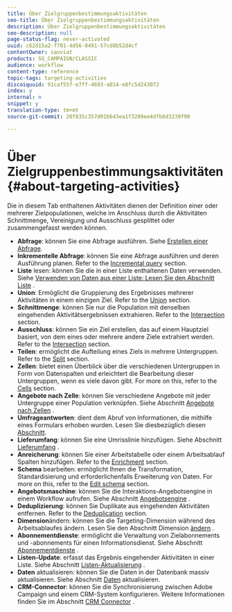```yaml
---
title: Über Zielgruppenbestimmungsaktivitäten
seo-title: Über Zielgruppenbestimmungsaktivitäten
description: Über Zielgruppenbestimmungsaktivitäten
seo-description: null
page-status-flag: never-activated
uuid: c62d15a2-f701-4d56-8491-57cd8b52d4cf
contentOwner: sauviat
products: SG_CAMPAIGN/CLASSIC
audience: workflow
content-type: reference
topic-tags: targeting-activities
discoiquuid: 91caf55f-e7ff-4693-a014-e8fc5d243072
index: y
internal: n
snippet: y
translation-type: tm+mt
source-git-commit: 20f835c357d016643ea1f3209ee4dfb6d3239f90

---
```



# Über Zielgruppenbestimmungsaktivitäten{#about-targeting-activities}

Die in diesem Tab enthaltenen Aktivitäten dienen der Definition einer oder mehrerer Zielpopulationen, welche im Anschluss durch die Aktivitäten Schnittmenge, Vereinigung und Ausschluss gesplittet oder zusammengefasst werden können.

* **Abfrage**: können Sie eine Abfrage ausführen. Siehe [Erstellen einer Abfrage](../../workflow/using/query.md#creating-a-query).
* **Inkrementelle Abfrage**: können Sie eine Abfrage ausführen und deren Ausführung planen. Refer to the [Incremental query](../../workflow/using/incremental-query.md) section.
* **Liste** lesen: können Sie die in einer Liste enthaltenen Daten verwenden. Siehe [Verwenden von Daten aus einer Liste: Lesen Sie den Abschnitt Liste](../../workflow/using/importing-data.md#using-data-from-a-list--read-list) .
* **Union**: Ermöglicht die Gruppierung des Ergebnisses mehrerer Aktivitäten in einem einzigen Ziel. Refer to the [Union](../../workflow/using/union.md) section.
* **Schnittmenge**: können Sie nur die Population mit denselben eingehenden Aktivitätsergebnissen extrahieren. Refer to the [Intersection](../../workflow/using/intersection.md) section.
* **Ausschluss**: können Sie ein Ziel erstellen, das auf einem Hauptziel basiert, von dem eines oder mehrere andere Ziele extrahiert werden. Refer to the [Intersection](../../workflow/using/intersection.md) section.
* **Teilen**: ermöglicht die Aufteilung eines Ziels in mehrere Untergruppen. Refer to the [Split](../../workflow/using/split.md) section.
* **Zellen**: bietet einen Überblick über die verschiedenen Untergruppen in Form von Datenspalten und erleichtert die Bearbeitung dieser Untergruppen, wenn es viele davon gibt. For more on this, refer to the [Cells](../../workflow/using/cells.md) section.
* **Angebote nach Zelle**: können Sie verschiedene Angebote mit jeder Untergruppe einer Population verknüpfen. Siehe Abschnitt [Angebote nach Zellen](../../workflow/using/offers-by-cell.md) .
* **Umfrageantworten**: dient dem Abruf von Informationen, die mithilfe eines Formulars erhoben wurden. Lesen Sie diesbezüglich diesen [Abschnitt](../../web/using/getting-started-with-surveys.md).
* **Lieferumfang**: können Sie eine Umrisslinie hinzufügen. Siehe Abschnitt [Lieferumfang](../../workflow/using/delivery-outline.md) .
* **Anreicherung**: können Sie einer Arbeitstabelle oder einem Arbeitsablauf Spalten hinzufügen. Refer to the [Enrichment](../../workflow/using/enrichment.md) section.
* **Schema** bearbeiten: ermöglicht Ihnen die Transformation, Standardisierung und erforderlichenfalls Erweiterung von Daten. For more on this, refer to the [Edit schema](../../workflow/using/edit-schema.md) section.
* **Angebotsmaschine**: können Sie die Interaktions-Angebotsengine in einem Workflow aufrufen. Siehe Abschnitt [Angebotsengine](../../workflow/using/offer-engine.md) .
* **Deduplizierung**: können Sie Duplikate aus eingehenden Aktivitäten entfernen. Refer to the [Deduplication](../../workflow/using/deduplication.md) section.
* **Dimension**&#x200B;ändern: können Sie die Targeting-Dimension während des Arbeitsablaufes ändern. Lesen Sie den Abschnitt Dimension [ändern](../../workflow/using/change-dimension.md) .
* **Abonnementdienste**: ermöglicht die Verwaltung von Zielabonnements und -abonnements für einen Informationsdienst. Siehe Abschnitt [Abonnementdienste](../../workflow/using/subscription-services.md) .
* **Listen-Update**: erfasst das Ergebnis eingehender Aktivitäten in einer Liste. Siehe Abschnitt [Listen-Aktualisierung](../../workflow/using/list-update.md) .
* **Daten** aktualisieren: können Sie die Daten in der Datenbank massiv aktualisieren. Siehe Abschnitt [Daten](../../workflow/using/update-data.md) aktualisieren.
* **CRM-Connector**: können Sie die Synchronisierung zwischen Adobe Campaign und einem CRM-System konfigurieren. Weitere Informationen finden Sie im Abschnitt [CRM Connector](../../workflow/using/crm-connector.md) .

